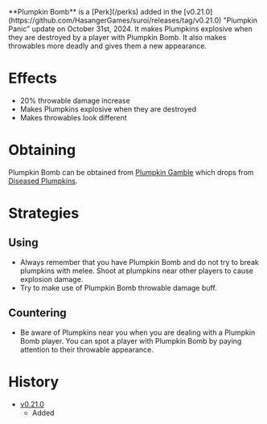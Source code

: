 <Event />
**Plumpkin Bomb** is a [Perk](/perks) added in the [v0.21.0](https://github.com/HasangerGames/suroi/releases/tag/v0.21.0) "Plumpkin Panic" update on October 31st, 2024. It makes Plumpkins explosive when they are destroyed by a player with Plumpkin Bomb. It also makes throwables more deadly and gives them a new appearance.

# Effects
- 20% throwable damage increase
- Makes Plumpkins explosive when they are destroyed
- Makes throwables look different

# Obtaining
Plumpkin Bomb can be obtained from [Plumpkin Gamble](/perks/lets_go_gambling) which drops from [Diseased Plumpkins](/obstacles/diseased_plumpkin).

# Strategies
## Using
- Always remember that you have Plumpkin Bomb and do not try to break plumpkins with melee. Shoot at plumpkins near other players to cause explosion damage.
- Try to make use of Plumpkin Bomb throwable damage buff.

## Countering
- Be aware of Plumpkins near you when you are dealing with a Plumpkin Bomb player. You can spot a player with Plumpkin Bomb by paying attention to their throwable appearance.

# History
- [v0.21.0](https://github.com/HasangerGames/suroi/releases/tag/v0.20.0)
  - Added
